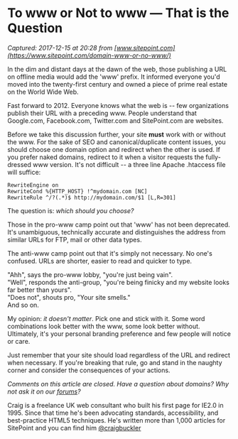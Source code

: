 # To www or Not to www — That is the Question

_Captured: 2017-12-15 at 20:28 from [www.sitepoint.com](https://www.sitepoint.com/domain-www-or-no-www/)_

In the dim and distant days at the dawn of the web, those publishing a URL on offline media would add the 'www' prefix. It informed everyone you'd moved into the twenty-first century and owned a piece of prime real estate on the World Wide Web.

Fast forward to 2012. Everyone knows what the web is -- few organizations publish their URL with a preceding www. People understand that Google.com, Facebook.com, Twitter.com and SitePoint.com are websites.

Before we take this discussion further, your site **must** work with or without the www. For the sake of SEO and canonical/duplicate content issues, you should choose one domain option and redirect when the other is used. If you prefer naked domains, redirect to it when a visitor requests the fully-dressed www version. It's not difficult -- a three line Apache .htaccess file will suffice:
    
    
    RewriteEngine on
    RewriteCond %{HTTP_HOST} !^mydomain.com [NC]
    RewriteRule ^/?(.*)$ http://mydomain.com/$1 [L,R=301]
    

The question is: _which should you choose?_

Those in the pro-www camp point out that 'www' has not been deprecated. It's unambiguous, technically accurate and distinguishes the address from similar URLs for FTP, mail or other data types.

The anti-www camp point out that it's simply not necessary. No one's confused. URLs are shorter, easier to read and quicker to type.

"Ahh", says the pro-www lobby, "you're just being vain".  
"Well", responds the anti-group, "you're being finicky and my website looks far better than yours".  
"Does not", shouts pro, "Your site smells."  
And so on.

My opinion: _it doesn't matter_. Pick one and stick with it. Some word combinations look better with the www, some look better without. Ultimately, it's your personal branding preference and few people will notice or care.

Just remember that your site should load regardless of the URL and redirect when necessary. If you're breaking that rule, go and stand in the naughty corner and consider the consequences of your actions.

_Comments on this article are closed. Have a question about domains? Why not ask it on our [forums](http://www.sitepoint.com/forums/forumdisplay.php?140-General-Web-Development-amp-Application-Design-Issues?utm_source=sitepoint&utm_medium=link&utm_campaign=forumlink)?_

Craig is a freelance UK web consultant who built his first page for IE2.0 in 1995. Since that time he's been advocating standards, accessibility, and best-practice HTML5 techniques. He's written more than 1,000 articles for SitePoint and you can find him [@craigbuckler](http://twitter.com/craigbuckler)
